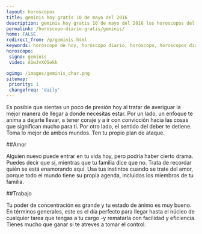 ```yaml
---
layout: horoscopos
title: geminis hoy gratis 10 de mayo del 2016 
description: geminis hoy gratis 10 de mayo del 2016 los horoscopos del dia, amor, trabajo, vida personal. Todas las predicciones para geminis gratis. Ahora Tambien podes consultar el Oraculo SI o NO http://horoscopo-del-dia.com/oraculo-si-no/ 
permalink: /horoscopo-diario-gratis/geminis/
home: FALSE
redirect_from: /p/geminis.html
keywords: horóscopo de hoy, horóscopo diario, horóscopo, horoscopos diarios gratis del dia de hoy, horóscopo diario gratis,horóscopo 2016, horóscopo esperanza gracia, horoscopo geminis hoy, horoscop, horóscopos gratis, horoscopo geminis, horoscopo geminis 2016, Tarot, Astrologia, Zodíaco, geminis, horoscopo gratis
horoscopo:
 signo: geminis
 video: A1wJvXOSekk

ogimg: /images/geminis_char.png
sitemap:
 priority: 1
 changefreq: 'daily'
---
```



Es posible que sientas un poco de presión hoy al tratar de averiguar la mejor manera de llegar a donde necesitas estar. Por un lado, un enfoque te anima a dejarte llevar, a tener coraje y a ir con convicción hacia las cosas que significan mucho para ti. Por otro lado, el sentido del deber te detiene. Toma lo mejor de ambos mundos. Ten tu propio plan de ataque.

##Amor

Alguien nuevo puede entrar en tu vida hoy, pero podría haber cierto drama. Puedes decir que sí, mientras que tu familia dice que no. Trata de recordar quién se está enamorando aquí. Usa tus instintos cuando se trate del amor, porque todo el mundo tiene su propia agenda, incluidos los miembros de tu familia.

##Trabajo

Tu poder de concentración es grande y tu estado de ánimo es muy bueno. En términos generales, este es el día perfecto para llegar hasta el núcleo de cualquier tarea que tengas a tu cargo -y rematarla con facilidad y eficiencia. Tienes mucho que ganar si te atreves a tomar el control.